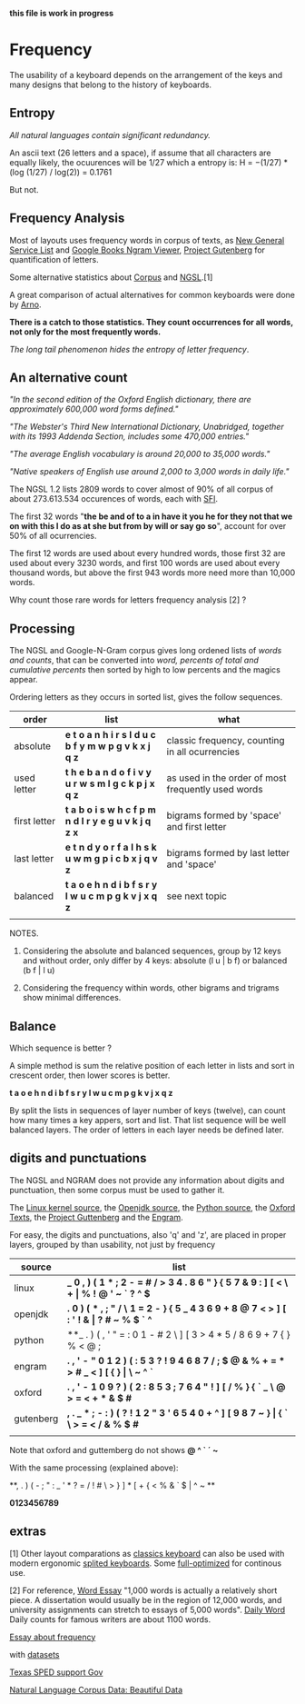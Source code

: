 __this file is work in progress__

# Frequency

The usability of a keyboard depends on the arrangement of the keys and many designs that belong to the history of keyboards.

## Entropy

_All natural languages contain significant redundancy._

An ascii text (26 letters and a space), if assume that all characters are equally likely, the ocuurences will be 1/27 which a entropy is: H = −(1/27) * (log (1/27) / log(2)) = 0.1761

But not.

## Frequency Analysis

Most of layouts uses frequency words in corpus of texts, as [New General Service List](https://www.newgeneralservicelist.com/) and [Google Books Ngram Viewer](https://books.google.com/ngrams), [Project Gutenberg](https://www.gutenberg.org/) for quantification of letters.

Some alternative statistics about [Corpus](https://github.com/agsb/minute/blob/main/docs/Corpus_Frequency.md) and [NGSL](https://github.com/agsb/minute/blob/main/docs/NGSL_Frequency.md).[1]

A great comparison of actual alternatives for common keyboards were done by [Arno](https://www.preprints.org/manuscript/202103.0287/v1).

__There is a catch to those statistics. They count occurrences for all words, not only for the most frequently words.__

_The long tail phenomenon hides the entropy of letter frequency_. 

## An alternative count

_"In the second edition of the Oxford English dictionary, there are approximately 600,000 word forms defined."_

_"The Webster's Third New International Dictionary, Unabridged, together with its 1993 Addenda Section, includes some 470,000 entries."_

_"The average English vocabulary is around 20,000 to 35,000 words."_

_"Native speakers of English use around 2,000 to 3,000 words in daily life."_

The NGSL 1.2 lists 2809 words to cover almost of 90% of all corpus of about 273.613.534 occurences of words, each with [SFI](http://www.manulex.org/docs/en/Manulex.pdf). 

The first 32 words "__the be and of to a in have it you he for they not that we on with this I do as at she but from by will or say go so__", account for over 50% of all ocurrencies.

The first 12 words are used about every hundred words, those first 32 are used about every 3230 words, and first 100 words are used about every thousand words, but above the first 943 words more need more than 10,000 words. 

Why count those rare words for letters frequency analysis [2] ?

## Processing

The NGSL and Google-N-Gram corpus gives long ordened lists of _words and counts_, that can be converted into _word, percents of total and cumulative percents_ then sorted by high to low percents and the magics appear. 

Ordering letters as they occurs in sorted list, gives the follow sequences.
 
| order | list | what |
| -- | -- |-- |
| absolute | **e t o a n h i r s l d u c b f y m w p g v k x j q z** | classic frequency, counting in all ocurrencies |
| used letter | **t h e b a n d o f i v y u r w s m l g c k p j x q z** | as used  in the order of most frequently used words |
| first letter | **t a b o i s w h c f p m n d l r y e g u v k j q z x** | bigrams formed by 'space' and first letter |
| last letter | **e t n d y o r f a l h s k u w m g p i c b x j q v z** | bigrams formed by last letter and 'space' |
| balanced | **t a o e h n d i b f s r y l w u c m p g k v j x q z** | see next topic |
|  |  | |

NOTES. 

1. Considering the absolute and balanced sequences, group by 12 keys and without order, only differ by 4 keys: absolute (l u | b f) or balanced (b f | l u)

2. Considering the frequency within words, other bigrams and trigrams show minimal differences.

## Balance

Which sequence is better ? 

A simple method is sum the relative position of each letter in lists and sort in crescent order, then lower scores is better.

**t a o e h n d i b f s r y l w u c m p g k v j x q z**

By split the lists in sequences of layer number of keys (twelve), can count how many times a key appers, sort and list. That list sequence will be well balanced layers. The order of letters in each layer needs be defined later. 

## digits and punctuations

The NGSL and NGRAM does not provide any information about digits and punctuation, then some corpus must be used to gather it. 

The [Linux kernel source](https://github.com/agsb/minute/blob/main/docs/stats.linux.md), the [Openjdk source](https://github.com/agsb/minute/blob/main/docs/stats.openjava.md), the [Python source](https://www.python.org/ftp/python/3.12.5/Python-3.12.5.tgz), the [Oxford Texts](https://github.com/agsb/minute/blob/main/docs/stats.oxford.md), the [Project Guttenberg](https://github.com/agsb/minute/blob/main/docs/stats.guttenberg.md) and the [Engram](https://github.com/agsb/minute/blob/main/docs/stats.engram.md).

For easy, the digits and punctuations, also 'q' and 'z', are placed in proper layers, grouped by than usability, not just by frequency

| source | list |
| --- | --- |
| linux | **_ 0 , ) ( 1 * ; 2 - = # / > 3 4 . 8 6 " } { 5 7 & 9 : ] [ < \ + \| % ! @ ' ~ ` ? ^ $** |
| openjdk | **. 0 ) ( * , ; " / \ 1 = 2 - } { 5 _ 4 3 6 9 + 8 @ 7 < > ] [ : ' ! & \| ? # ~ % $ ` ^** |
| python | **_ . ) ( , ' " = : 0 1 - # 2 \ ] [ 3 > 4 * 5 / 8 6 9 + 7 { } % < @ ; | ? ! ` & ^ $ ~** |
| engram | **. , ' - " 0 1 2 ) ( : 5 3 ? ! 9 4 6 8 7 / ; $ @ & % + = * > # _ < ] [ { } \| \ ~ ^ `** |
| oxford | **. , ' - 1 0 9 ? ) ( 2 : 8 5 3 ; 7 6 4 " ! ] [ / % } { ` _ \ @ > = < + * & $ #** |
| gutenberg | **, . _ * ; - : ) ( ? ! 1 2 " 3 ' 6 5 4 0 + ^ ] [ 9 8 7 ~ } \| { ` \ > = < / & % $ #** |
| | | 

Note that oxford and guttemberg do not shows __@ ^ ` ´ ~__  

With the same processing (explained above):

**, . ) ( - ; " : _ ' * ? = / ! # \ > } ] * [ + { < % & ` $ | ^ ~ **

**0123456789**

## extras

[1] Other layout comparations as [classics keyboard](http://pinouchon.github.io/keyboard/layouts/2016/03/07/layouts-review-dvorak-vs-colemak-vs-carpalx-vs-workman.html) can also be used with modern ergonomic [splited keyboards](https://github.com/diimdeep/awesome-split-keyboards). Some [full-optimized](https://mk.bcgsc.ca/carpalx/?full_optimization) for continous use.

[2] For reference, [Word Essay](https://wordcounter.net/blog/2016/08/22/101946_how-long-does-it-take-to-write-a-1000-word-essay.html)  "1,000 words is actually a relatively short piece. A dissertation would usually be in the region of 12,000 words, and university assignments can stretch to essays of 5,000 words". [Daily Word](https://wordcounter.net/blog/2017/12/04/103207_the-daily-word-counts-of-19-famous-writers.html) Daily counts for famous writers are about 1100 words. 

[Essay about frequency](https://mdickens.me/typing/letter_frequency.html)

with [datasets](https://storage.googleapis.com/books/ngrams/books/datasetsv3.html)

[Texas SPED support Gov](https://spedsupport.tea.texas.gov/sites/default/files/2023-08/high-frequency-word-list.pdf)

[Natural Language Corpus Data: Beautiful Data](http://norvig.com/ngrams/)

